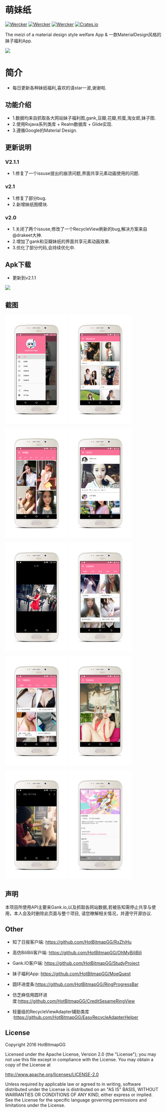 # 萌妹纸

[![Wercker](https://img.shields.io/badge/Android%20Client-MoeQuest-brightgreen.svg)]() [![Wercker](https://img.shields.io/badge/Gradle-2.1.3-brightgreen.svg)]() [![Wercker](https://img.shields.io/wercker/ci/wercker/docs.svg?maxAge=2592000)]() [![Crates.io](https://img.shields.io/crates/l/rustc-serialize.svg?maxAge=2592000)]()

The meizi of a material design style welfare App & 一款MaterialDesign风格的妹子福利App.

![](https://github.com/HotBitmapGG/MoeQuest/blob/master/art/bg.jpg?raw=true)

# 简介

* 每日更新各种妹纸福利,喜欢的请star一波,谢谢啦.

## 功能介绍

* 1.数据均来自抓取各大网站妹子福利图,gank,豆瓣,花瓣,煎蛋,淘女郎,妹子图.
* 2.使用Rxjava系列类库 + Realm数据库 + Glide实现.
* 3.遵循Google的Material Design.

## 更新说明

### V2.1.1
  * 1.修复了一个issuse提出的崩溃问题,界面共享元素动画使用的问题.


### v2.1
  * 1.修复了部分bug.
  * 2.新增妹纸图模块.


### v2.0
  * 1.关闭了两个issuse,修改了一个RecycleView刷新的bug,解决方案来自@drakeet大神.
  * 2.增加了gank和豆瓣妹纸的界面共享元素动画效果.
  * 3.优化了部分代码,会持续优化中.

## Apk下载

* 更新到v2.1.1

![](https://github.com/HotBitmapGG/MoeQuest/blob/master/art/index.png?raw=true)

## 截图

<a href="art/01.png"><img src="art/01.png" width="40%"/></a> <a href="art/02.png"><img src="art/02.png" width="40%"/></a>

<a href="art/03.png"><img src="art/03.png" width="40%"/></a> <a href="art/04.png"><img src="art/04.png" width="40%"/></a>

<a href="art/05.png"><img src="art/05.png" width="40%"/></a> <a href="art/06.png"><img src="art/06.png" width="40%"/></a>

<a href="art/07.png"><img src="art/07.png" width="40%"/></a> <a href="art/08.png"><img src="art/08.png" width="40%"/></a>

<a href="art/09.png"><img src="art/09.png" width="40%"/></a> <a href="art/10.png"><img src="art/10.png" width="40%"/></a>


## 声明

本项目所使用API主要来Gank.io,以及抓取各网站数据,若被告知需停止共享与使用，本人会及时删除此页面与整个项目,
请您暸解相关情况，并遵守开源协议.

## Other

  * 知了日报客户端: https://github.com/HotBitmapGG/RxZhiHu

  * 高仿BiliBili客户端: https://github.com/HotBitmapGG/OhMyBiliBili

  * Gank.IO客户端: https://github.com/HotBitmapGG/StudyProject

  * 妹子福利App: https://github.com/HotBitmapGG/MoeQuest

  * 圆环进度条:https://github.com/HotBitmapGG/RingProgressBar

  * 仿芝麻信用圆环进度:https://github.com/HotBitmapGG/CreditSesameRingView
  
  * 轻量级的RecycleViewAdapter辅助类库 :https://github.com/HotBitmapGG/EasyRecycleAdapterHelper

## License

 Copyright 2016 HotBitmapGG

 Licensed under the Apache License, Version 2.0 (the "License"); you may not use this file except in compliance with the License. You may obtain a copy of the License at

 http://www.apache.org/licenses/LICENSE-2.0

 Unless required by applicable law or agreed to in writing, software distributed under the License is distributed on an "AS IS" BASIS, WITHOUT WARRANTIES OR CONDITIONS OF ANY KIND, either express or implied. See the License for the specific language governing permissions and limitations under the License.





